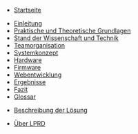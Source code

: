 * [Startseite](index.md)

<!-- Hauptdoku -->
* [Einleitung](Einleitung.md)
* [Praktische und Theoretische Grundlagen](PraktischeUTheoretischeGrund.md)
* [Stand der Wissenschaft und Technik](StandDerWissenschaftUndTechnik.md)
* [Teamorganisation](Teamorga.md)
* [Systemkonzept](Systemkonzept.md)
* [Hardware](Hardware.md)
* [Firmware](Firmware.md)
* [Webentwicklung](Webentwicklung.md)
* [Ergebnisse](Ergebnisse.md)
* [Fazit](Fazit.md)
* [Glossar](Glossar.md)


<!-- me not understand in notiion ?! -->
* [Beschreibung der Lösung](BeschreibungDerLösung.md)

<!-- später löschen -->
* [Über LPRD](about.md)

